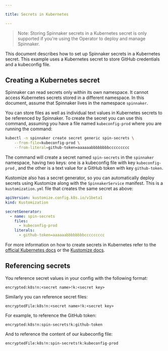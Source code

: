 ```yaml
---

title: Secrets in Kubernetes

---
```




>Note: Storing Spinnaker secrets in a Kubernetes secret is only supported if you're using the Operator to deploy and manage Spinnaker.

This document describes how to set up Spinnaker secrets in a Kubernetes secret. This example uses a Kubernetes secret to store GitHub credentials and a kubeconfig file.

## Creating a Kubernetes secret

Spinnaker can read secrets only within its own namespace. It cannot access Kubernetes secrets stored in a different namespace. In this document, assume that Spinnaker lives in the namespace `spinnaker`.

You can store files as well as individual text values in Kubernetes secrets to be referenced by Spinnaker. To create the secret you can use this command, assuming you have a file named `kubeconfig-prod` where you are running the command:

```bash
kubectl -n spinnaker create secret generic spin-secrets \
    --from-file=kubeconfig-prod \
    --from-literal=github-token=aaaaaabbbbbbbbccccccccc
```

The command will create a secret named `spin-secrets` in the `spinnaker` namespace, having two keys: one is a kubeconfig file with key `kubeconfig-prod` , and the other is a text value for a GitHub token with key `github-token`.

Kustomize also has a secret generator, so you can automatically deploy secrets using Kustomize along with the `SpinnakerService` manifest. This is a `kustomization.yml` file that creates the same secret as above:

```yaml
apiVersion: kustomize.config.k8s.io/v1beta1
kind: Kustomization

secretGenerator:
  - name: spin-secrets
    files:
      - kubeconfig-prod
    literals:
      - github-token=aaaaaabbbbbbbbccccccccc
```

For more information on how to create secrets in Kubernetes refer to the [official Kubernetes docs](https://kubernetes.io/docs/concepts/configuration/secret/#creating-your-own-secrets) or the [Kustomize docs](https://github.com/kubernetes-sigs/kustomize/blob/master/examples/secretGeneratorPlugin.md).


## Referencing secrets

You reference secret values in your config with the following format:

```
encrypted:k8s!n:<secret name>!k:<secret key>
```

Similarly you can reference secret files:

```
encryptedFile:k8s!n:<secret name>!k:<secret key>
```

For example, to reference the GitHub token:
```
encrypted:k8s!n:spin-secrets!k:github-token
```

And to reference the content of our kubeconfig file:
```
encryptedFile:k8s!n:spin-secrets!k:kubeconfig-prod
```
